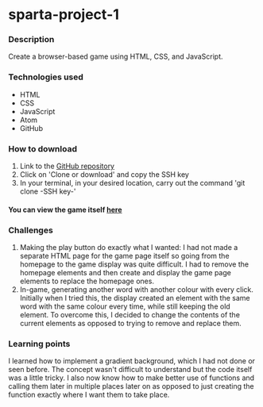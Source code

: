 # sparta-project-1
### Description
Create a browser-based game using HTML, CSS, and JavaScript.

### Technologies used
* HTML
* CSS
* JavaScript
* Atom
* GitHub

### How to download
1. Link to the [GitHub repository](https://github.com/mohammedkashim10/sparta-project-1)
2. Click on 'Clone or download' and copy the SSH key
3. In your terminal, in your desired location, carry out the command 'git clone -SSH key-'

#### You can view the game itself [here](https://mohammedkashim10.github.io/sparta-project-1/)

### Challenges
1. Making the play button do exactly what I wanted: I had not made a separate HTML page for the game page itself so going from the homepage to the game display was quite difficult. I had to remove the homepage elements and then create and display the game page elements to replace the homepage ones.
2. In-game, generating another word with another colour with every click. Initially when I tried this, the display created an element with the same word with the same colour every time, while still keeping the old element. To overcome this, I decided to change the contents of the current elements as opposed to trying to remove and replace them.

### Learning points
I learned how to implement a gradient background, which I had not done or seen before. The concept wasn't difficult to understand but the code itself was a little tricky. I also now know how to make better use of functions and calling them later in multiple places later on as opposed to just creating the function exactly where I want them to take place.
